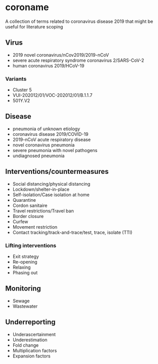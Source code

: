 # coroname

A collection of terms related to coronavirus disease 2019 that might be useful for literature scoping

## Virus
* 2019 novel coronavirus/nCov2019/2019-nCoV
* severe acute respiratory syndrome coronavirus 2/SARS-CoV-2
* human coronavirus 2019/HCoV-19

### Variants
* Cluster 5
* VUI-202012/01/VOC-202012/01/B.1.1.7
* 501Y.V2

## Disease
* pneumonia of unknown etiology
* coronavirus disease 2019/COVID-19
* 2019-nCoV acute respiratory disease
* novel coronavirus pneumonia
* severe pneumonia with novel pathogens
* undiagnosed pneumonia

## Interventions/countermeasures
* Social distancing/physical distancing
* Lockdown/shelter-in-place
* Self-isolation/Case isolation at home
* Quarantine
* Cordon sanitaire
* Travel restrictions/Travel ban
* Border closure
* Curfew
* Movement restriction
* Contact tracking/track-and-trace/test, trace, isolate (TTI)

### Lifting interventions
* Exit strategy
* Re-opening
* Relaxing
* Phasing out

## Monitoring
* Sewage
* Wastewater

## Underreporting
* Underascertainment
* Underestimation
* Fold change
* Multiplication factors
* Expansion factors

